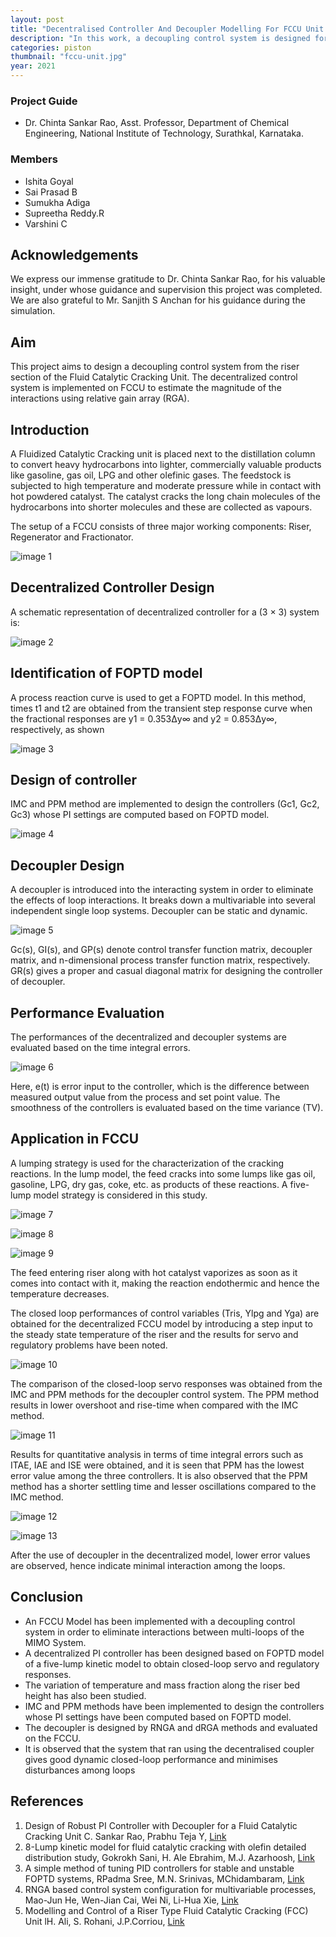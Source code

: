 ```yaml
---
layout: post
title: "Decentralised Controller And Decoupler Modelling For FCCU Unit (MIMO System)"
description: "In this work, a decoupling control system is designed for the riser section of the fluid catalytic cracking unit (FCCU)."
categories: piston
thumbnail: "fccu-unit.jpg"
year: 2021
---
```


### Project Guide

- Dr. Chinta Sankar Rao, Asst. Professor, Department of Chemical Engineering, National Institute of Technology, Surathkal, Karnataka.

### Members

- Ishita Goyal
- Sai Prasad B
- Sumukha Adiga
- Supreetha Reddy.R
- Varshini C

## Acknowledgements

We express our immense gratitude to Dr. Chinta Sankar Rao, for his valuable insight, under whose guidance and supervision this project was completed. We are also grateful to Mr. Sanjith S Anchan for his guidance during the simulation.

## Aim

This project aims to design a decoupling control system from the riser section of the Fluid Catalytic Cracking Unit. The decentralized control system is implemented on FCCU to estimate the magnitude of the interactions using relative gain array (RGA).

## Introduction

A Fluidized Catalytic Cracking unit is placed next to the distillation column to convert heavy hydrocarbons into lighter, commercially valuable products like gasoline, gas oil, LPG and other olefinic gases. The feedstock is subjected to high temperature and moderate pressure while in contact with hot powdered catalyst. The catalyst cracks the long chain molecules of the hydrocarbons into shorter molecules and these are collected as vapours.

The setup of a FCCU consists of three major working components: Riser, Regenerator and Fractionator.

![image 1](/virtual-expo/assets/img/piston/FCCU_Blog_2.png)

## Decentralized Controller Design

A schematic representation of decentralized controller for a (3 × 3) system is:

![image 2](/virtual-expo/assets/img/piston/FCCU_Blog_3.png)

## Identification of FOPTD model

A process reaction curve is used to get a FOPTD model. In this method, times t1 and t2 are obtained from the transient step response curve when the fractional responses are y1 = 0.353Δy∞ and y2 = 0.853Δy∞, respectively, as shown

![image 3](/virtual-expo/assets/img/piston/FCCU_Blog_4.png)

## Design of controller

IMC and PPM method are implemented to design the controllers (Gc1, Gc2, Gc3) whose PI settings are computed based on FOPTD model.

![image 4](/virtual-expo/assets/img/piston/FCCU_Blog_5.jpeg)

## Decoupler Design

A decoupler is introduced into the interacting system in order to eliminate the effects of loop interactions. It breaks down a multivariable into several independent single loop systems. Decoupler can be static and dynamic.

![image 5](/virtual-expo/assets/img/piston/FCCU_Blog_6.png)

Gc(s), GI(s), and GP(s) denote control transfer function matrix, decoupler matrix, and n-dimensional process transfer function matrix, respectively. GR(s) gives a proper and casual diagonal matrix for designing the controller of decoupler.

## Performance Evaluation

The performances of the decentralized and decoupler systems are evaluated based on the time integral errors.

![image 6](/virtual-expo/assets/img/piston/FCCU_Blog_7.jpeg)

Here, e(t) is error input to the controller, which is the difference between measured output value from the process and set point value. The smoothness of the controllers is evaluated based on the time variance (TV).

## Application in FCCU

A lumping strategy is used for the characterization of the cracking reactions. In the lump model, the feed cracks into some lumps like gas oil, gasoline, LPG, dry gas, coke, etc. as products of these reactions. A five-lump model strategy is considered in this study.

![image 7](/virtual-expo/assets/img/piston/FCCU_Blog_8.png)

![image 8](/virtual-expo/assets/img/piston/FCCU_Blog_9.png)

![image 9](/virtual-expo/assets/img/piston/FCCU_Blog_10.png)

The feed entering riser along with hot catalyst vaporizes as soon as it comes into contact with it, making the reaction endothermic and hence the temperature decreases.

The closed loop performances of control variables (Tris, Ylpg and Yga) are obtained for the decentralized FCCU model by introducing a step input to the steady state temperature of the riser and the results for servo and regulatory problems have been noted.

![image 10](/virtual-expo/assets/img/piston/FCCU_Blog_11.png)

The comparison of the closed-loop servo responses was obtained from the IMC and PPM methods for the decoupler control system. The PPM method results in lower overshoot and rise-time when compared with the IMC method.

![image 11](/virtual-expo/assets/img/piston/FCCU_Blog_12.png)

Results for quantitative analysis in terms of time integral errors such as ITAE, IAE and ISE were obtained, and it is seen that PPM has the lowest error value among the three controllers. It is also observed that the PPM method has a shorter settling time and lesser oscillations compared to the IMC method.

![image 12](/virtual-expo/assets/img/piston/FCCU_Blog_13.jpeg)

![image 13](/virtual-expo/assets/img/piston/FCCU_Blog_14.jpeg)

After the use of decoupler in the decentralized model, lower error values are observed, hence indicate minimal interaction among the loops.

## Conclusion

- An FCCU Model has been implemented with a decoupling control system in order to eliminate interactions between multi-loops of the MIMO System.
- A decentralized PI controller has been designed based on FOPTD model of a five-lump kinetic model to obtain closed-loop servo and regulatory responses.
- The variation of temperature and mass fraction along the riser bed height has also been studied.
- IMC and PPM methods have been implemented to design the controllers whose PI settings have been computed based on FOPTD model.
- The decoupler is designed by RNGA and dRGA methods and evaluated on the FCCU.
- It is observed that the system that ran using the decentralised coupler gives good dynamic closed-loop performance and minimises disturbances among loops

## References

1. Design of Robust PI Controller with Decoupler for a Fluid Catalytic Cracking Unit C. Sankar Rao, Prabhu Teja Y, [Link](https://pubs.acs.org/doi/full/10.1021/acs.iecr.9b04770)
2. 8-Lump kinetic model for fluid catalytic cracking with olefin detailed distribution    study, Gokrokh Sani, H. Ale Ebrahim, M.J. Azarhoosh, [Link](https://www.cheric.org/research/tech/periodicals/view.php?seq=1646200)
3. A simple method of tuning PID controllers for stable and unstable FOPTD systems, RPadma Sree, M.N. Srinivas, MChidambaram, [Link](https://www.sciencedirect.com/science/article/abs/pii/S0098135404001097)
4. RNGA based control system configuration for multivariable processes, Mao-Jun He, Wen-Jian Cai, Wei Ni, Li-Hua Xie, [Link](http://azadproject.ir/wp-content/uploads/2013/12/RNGA-based-control-system-configuration-for-multivariable-processes.pdf)
5. Modelling and Control of a Riser Type Fluid Catalytic Cracking (FCC) Unit lH. Ali, S. Rohani, J.P.Corriou, [Link](https://www.sciencedirect.com/science/article/abs/pii/S0263876297715442)
